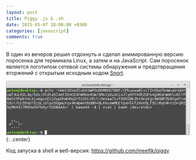 ```yaml
---
layout: post
title: Piggy .js & .sh
date: 2015-05-07 18:00:00 +0300
categories: [javascript]
comments: true
---
```


В один из вечеров решил отдохнуть и сделал анимированную версию поросенка для терминала Linux, а затем и на JavaScript. Сам поросенок является логотипом сетевой системы обнаружения и предотвращения вторжений с открытым исходным кодом [Snort](https://www.snort.org).

![piggy](/assets/images/piggy.png "Piggy .js & .sh"){: .center}

Код запуска в shell и веб-версия: <https://github.com/meefik/piggy>

